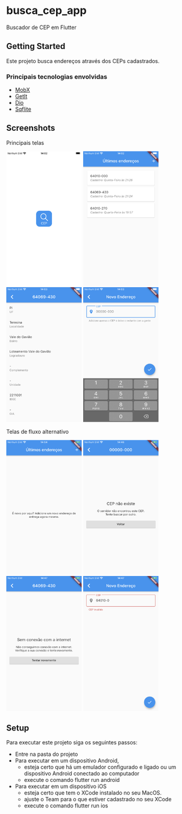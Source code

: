 # busca_cep_app

Buscador de CEP em Flutter

## Getting Started

Este projeto busca endereços através dos CEPs cadastrados.

### Principais tecnologias envolvidas
 - [MobX](https://pub.dev/packages/mobx)
 - [GetIt](https://pub.dev/packages/get_it)
 - [Dio](https://pub.dev/packages/dio)
 - [Sqflite](https://pub.dev/packages/sqflite)

## Screenshots
Principais telas
<p float="left">
  <img src="/screenshots/APP1.PNG" width="200" title="Splash"/>
  <img src="/screenshots/APP2.PNG" width="200" title="Endereços já cadastrados"/> 
  <img src="/screenshots/APP3.PNG" width="200" title="Visualização dos dados de um CEP"/>
  <img src="/screenshots/APP4.jpeg" width="200" title="Adicionando um endereço através do CEP"/>
</p>

Telas de fluxo alternativo
<p float="left">
  <img src="/screenshots/APP5.PNG" width="200" title="Inicialmente o usuário não possui nenhum endereço cadastrado"/>
  <img src="/screenshots/APP6.PNG" width="200" title="Nenhum endereço encontrado para o CEP informado"/> 
  <img src="/screenshots/APP7.PNG" width="200" title="Alguns fluxos alternativos são cobertos pelo app, dentre eles Timeout, sem conexão com a internet e sem conexão com o servidor"/>
  <img src="/screenshots/APP8.PNG" width="200" title="Antes de cadastrar um CEP é verificado inicialmente a sua vailidade"/>
</p>

## Setup
Para executar este projeto siga os seguintes passos:
- Entre na pasta do projeto
- Para executar em um dispositivo Android, 
    - esteja certo que há um emulador configurado e ligado ou um dispositivo Android conectado ao computador
    - execute o comando flutter run android 
- Para executar em um dispositivo iOS 
    - esteja certo que tem o XCode instalado no seu MacOS.
    - ajuste o Team para o que estiver cadastrado no seu XCode
    - execute o comando flutter run ios 

